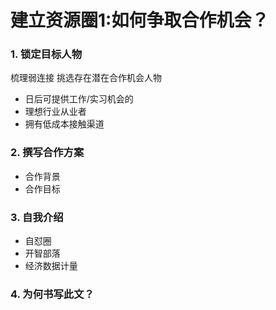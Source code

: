 # 建立资源圈1:如何争取合作机会？

### 1. 锁定目标人物

梳理弱连接
挑选存在潜在合作机会人物

- 日后可提供工作/实习机会的
- 理想行业从业者
- 拥有低成本接触渠道

### 2. 撰写合作方案

- 合作背景
- 合作目标

### 3. 自我介绍

- 自怼圈
- 开智部落
- 经济数据计量


### 4. 为何书写此文？